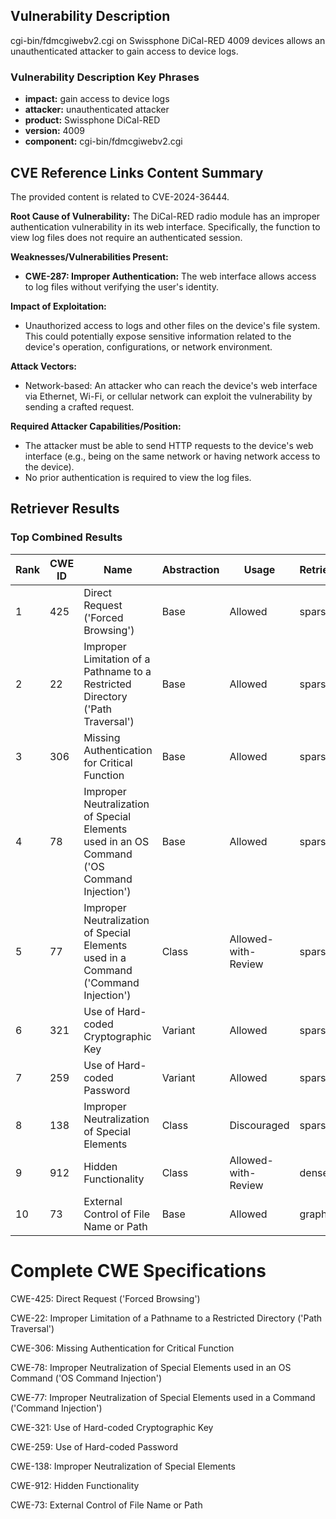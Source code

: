 ## Vulnerability Description
cgi-bin/fdmcgiwebv2.cgi on Swissphone DiCal-RED 4009 devices allows an unauthenticated attacker to gain access to device logs.

### Vulnerability Description Key Phrases
- **impact:** gain access to device logs
- **attacker:** unauthenticated attacker
- **product:** Swissphone DiCal-RED
- **version:** 4009
- **component:** cgi-bin/fdmcgiwebv2.cgi

## CVE Reference Links Content Summary
The provided content is related to CVE-2024-36444.

**Root Cause of Vulnerability:**
The DiCal-RED radio module has an improper authentication vulnerability in its web interface. Specifically, the function to view log files does not require an authenticated session.

**Weaknesses/Vulnerabilities Present:**
- **CWE-287: Improper Authentication:** The web interface allows access to log files without verifying the user's identity.

**Impact of Exploitation:**
- Unauthorized access to logs and other files on the device's file system. This could potentially expose sensitive information related to the device's operation, configurations, or network environment.

**Attack Vectors:**
- Network-based: An attacker who can reach the device's web interface via Ethernet, Wi-Fi, or cellular network can exploit the vulnerability by sending a crafted request.

**Required Attacker Capabilities/Position:**
- The attacker must be able to send HTTP requests to the device's web interface (e.g., being on the same network or having network access to the device).
- No prior authentication is required to view the log files.

## Retriever Results

### Top Combined Results

| Rank | CWE ID | Name | Abstraction | Usage  | Retrievers | Individual Scores |
|------|--------|------|-------------|-------|------------|-------------------|
| 1 | 425 | Direct Request ('Forced Browsing') | Base | Allowed | sparse | 0.042 |
| 2 | 22 | Improper Limitation of a Pathname to a Restricted Directory ('Path Traversal') | Base | Allowed | sparse | 0.040 |
| 3 | 306 | Missing Authentication for Critical Function | Base | Allowed | sparse | 0.039 |
| 4 | 78 | Improper Neutralization of Special Elements used in an OS Command ('OS Command Injection') | Base | Allowed | sparse | 0.038 |
| 5 | 77 | Improper Neutralization of Special Elements used in a Command ('Command Injection') | Class | Allowed-with-Review | sparse | 0.036 |
| 6 | 321 | Use of Hard-coded Cryptographic Key | Variant | Allowed | sparse | 0.036 |
| 7 | 259 | Use of Hard-coded Password | Variant | Allowed | sparse | 0.035 |
| 8 | 138 | Improper Neutralization of Special Elements | Class | Discouraged | sparse | 0.035 |
| 9 | 912 | Hidden Functionality | Class | Allowed-with-Review | dense | 0.504 |
| 10 | 73 | External Control of File Name or Path | Base | Allowed | graph | 0.002 |



# Complete CWE Specifications

CWE-425: Direct Request ('Forced Browsing')

CWE-22: Improper Limitation of a Pathname to a Restricted Directory ('Path Traversal')

CWE-306: Missing Authentication for Critical Function

CWE-78: Improper Neutralization of Special Elements used in an OS Command ('OS Command Injection')

CWE-77: Improper Neutralization of Special Elements used in a Command ('Command Injection')

CWE-321: Use of Hard-coded Cryptographic Key

CWE-259: Use of Hard-coded Password

CWE-138: Improper Neutralization of Special Elements

CWE-912: Hidden Functionality

CWE-73: External Control of File Name or Path